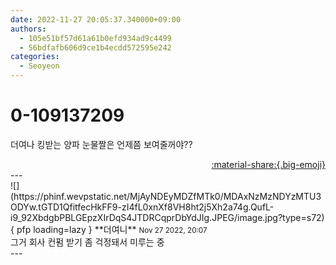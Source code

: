 ```yaml
---
date: 2022-11-27 20:05:37.340000+09:00
authors:
  - 105e51bf57d61a61b0efd934ad9c4499
  - 56bdfafb606d9ce1b4ecdd572595e242
categories:
  - Seoyeon
---
```


# 0-109137209

<div class="post-container" markdown="1">
<div class="content-container md-sidebar__scrollwrap" markdown="1">

더여나 킹받는 양파 눈물짤은 언제쯤 보여줄꺼야??

</div>
</div>

<div style="text-align: right;" markdown="1">
<a href="https://weverse.io/fromis9/fanpost/0-109137209" style="text-align: right;">:material-share:{.big-emoji}</a>
</div>
---

<div class="comments-container md-sidebar__scrollwrap" markdown="1">
<div class="comment" markdown="1">
<div class='id-container' markdown="1">
![](https://phinf.wevpstatic.net/MjAyNDEyMDZfMTk0/MDAxNzMzNDYzMTU3ODYw.tGTD1QfitfecHkFF9-zI4fL0xnXf8VH8ht2j5Xh2a74g.QufL-i9_92XbdgbPBLGEpzXIrDqS4JTDRCqprDbYdJIg.JPEG/image.jpg?type=s72){ pfp loading=lazy }
**<span class="artist">더여니</span>** <small>Nov 27 2022, 20:07</small><br>
</div>
<div class='comment-body' markdown="1">
그거 회사 컨펌 받기 좀 걱정돼서 미루는 중
</div>
</div>
</div>
---

